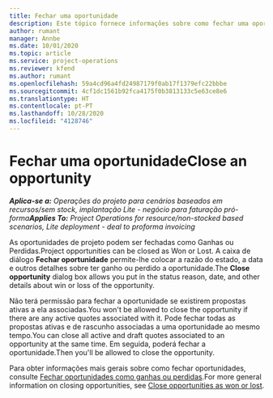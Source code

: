 ```yaml
---
title: Fechar uma oportunidade
description: Este tópico fornece informações sobre como fechar uma oportunidade de projeto.
author: rumant
manager: Annbe
ms.date: 10/01/2020
ms.topic: article
ms.service: project-operations
ms.reviewer: kfend
ms.author: rumant
ms.openlocfilehash: 59a4cd96a4fd24987179f0ab17f1379efc22bbbe
ms.sourcegitcommit: 4cf1dc1561b92fca4175f0b3813133c5e63ce8e6
ms.translationtype: HT
ms.contentlocale: pt-PT
ms.lasthandoff: 10/28/2020
ms.locfileid: "4128746"
---
```

# <a name="close-an-opportunity"></a><span data-ttu-id="03ac4-103">Fechar uma oportunidade</span><span class="sxs-lookup"><span data-stu-id="03ac4-103">Close an opportunity</span></span>

<span data-ttu-id="03ac4-104">_**Aplica-se a:** Operações do projeto para cenários baseados em recursos/sem stock, implantação Lite - negócio para faturação pró-forma_</span><span class="sxs-lookup"><span data-stu-id="03ac4-104">_**Applies To:** Project Operations for resource/non-stocked based scenarios, Lite deployment - deal to proforma invoicing_</span></span>

<span data-ttu-id="03ac4-105">As oportunidades de projeto podem ser fechadas como Ganhas ou Perdidas.</span><span class="sxs-lookup"><span data-stu-id="03ac4-105">Project opportunities can be closed as Won or Lost.</span></span> <span data-ttu-id="03ac4-106">A caixa de diálogo **Fechar oportunidade** permite-lhe colocar a razão do estado, a data e outros detalhes sobre ter ganho ou perdido a oportunidade.</span><span class="sxs-lookup"><span data-stu-id="03ac4-106">The **Close opportunity** dialog box allows you put in the status reason, date, and other details about win or loss of the opportunity.</span></span>

<span data-ttu-id="03ac4-107">Não terá permissão para fechar a oportunidade se existirem propostas ativas a ela associadas.</span><span class="sxs-lookup"><span data-stu-id="03ac4-107">You won't be allowed to close the opportunity if there are any active quotes associated with it.</span></span> <span data-ttu-id="03ac4-108">Pode fechar todas as propostas ativas e de rascunho associadas a uma oportunidade ao mesmo tempo.</span><span class="sxs-lookup"><span data-stu-id="03ac4-108">You can close all active and draft quotes associated to an opportunity at the same time.</span></span> <span data-ttu-id="03ac4-109">Em seguida, poderá fechar a oportunidade.</span><span class="sxs-lookup"><span data-stu-id="03ac4-109">Then you'll be allowed to close the opportunity.</span></span>

<span data-ttu-id="03ac4-110">Para obter informações mais gerais sobre como fechar oportunidades, consulte [Fechar oportunidades como ganhas ou perdidas](https://docs.microsoft.com/dynamics365/sales-enterprise/close-opportunity-won-lost-sales).</span><span class="sxs-lookup"><span data-stu-id="03ac4-110">For more general information on closing opportunities, see [Close opportunities as won or lost](https://docs.microsoft.com/dynamics365/sales-enterprise/close-opportunity-won-lost-sales).</span></span>
